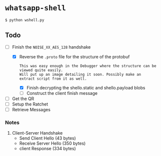 # `whatsapp-shell`

```bash
$ python wshell.py
```
## Todo
- [ ] Finish the `NOISE_XX_AES_128` handshake
  - [x] Reverse the `.proto` file for the structure of the protobuf
  
        This was easy enough in the Debugger where the structure can be viewed quite easily.
        Will put up an image detailing it soon. Possibly make an extract script from it as well.
	- [x] Finish decrypting the shello.static and shello.payload blobs	
	- [ ] Construct the client finish message
- [ ] Get the QR
- [ ] Setup the Ratchet
- [ ] Retrieve Messages

### Notes
1. Client-Server Handshake
	- Send Client Hello (43 bytes)
	- Receive Server Hello (350 bytes)
	- client Response (334 bytes)
